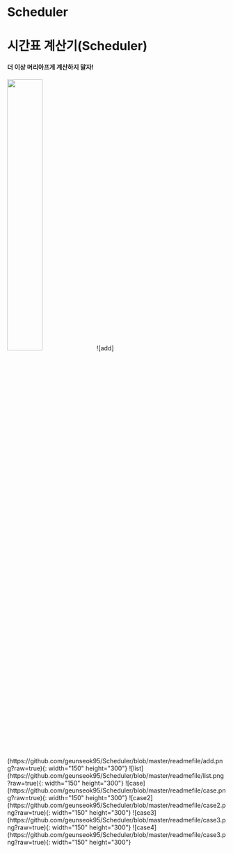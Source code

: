 # Scheduler

# 시간표 계산기(Scheduler)

#### 더 이상 머리아프게 계산하지 말자!

<img src = "https://github.com/geunseok95/Scheduler/blob/master/readmefile/empty_main.png?raw=true" width="40%">
![add](https://github.com/geunseok95/Scheduler/blob/master/readmefile/add.png?raw=true){: width="150" height="300"}
![list](https://github.com/geunseok95/Scheduler/blob/master/readmefile/list.png?raw=true){: width="150" height="300"}
![case](https://github.com/geunseok95/Scheduler/blob/master/readmefile/case.png?raw=true){: width="150" height="300"}
![case2](https://github.com/geunseok95/Scheduler/blob/master/readmefile/case2.png?raw=true){: width="150" height="300"}
![case3](https://github.com/geunseok95/Scheduler/blob/master/readmefile/case3.png?raw=true){: width="150" height="300"}
![case4](https://github.com/geunseok95/Scheduler/blob/master/readmefile/case3.png?raw=true){: width="150" height="300"}
